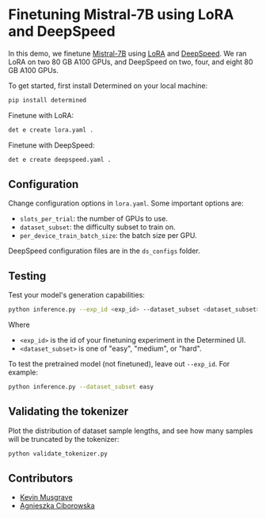# Finetuning Mistral-7B using LoRA and DeepSpeed

In this demo, we finetune [Mistral-7B](https://huggingface.co/mistralai/Mistral-7B-Instruct-v0.2) using [LoRA](https://arxiv.org/abs/2106.09685) and [DeepSpeed](https://github.com/microsoft/DeepSpeed). We ran LoRA on two 80 GB A100 GPUs, and DeepSpeed on two, four, and eight 80 GB A100 GPUs.

To get started, first install Determined on your local machine:
```bash
pip install determined
```

Finetune with LoRA:
```bash
det e create lora.yaml . 
```

Finetune with DeepSpeed:
```bash
det e create deepspeed.yaml . 
```

## Configuration

Change configuration options in `lora.yaml`. Some important options are:
- `slots_per_trial`: the number of GPUs to use.
- `dataset_subset`: the difficulty subset to train on.
- `per_device_train_batch_size`: the batch size per GPU.


DeepSpeed configuration files are in the `ds_configs` folder.

## Testing

Test your model's generation capabilities:

```bash
python inference.py --exp_id <exp_id> --dataset_subset <dataset_subset>
```

Where 
- `<exp_id>` is the id of your finetuning experiment in the Determined UI.
- `<dataset_subset>` is one of "easy", "medium", or "hard".

To test the pretrained model (not finetuned), leave out `--exp_id`. For example:

```bash
python inference.py --dataset_subset easy
```

## Validating the tokenizer

Plot the distribution of dataset sample lengths, and see how many samples will be truncated by the tokenizer:

```bash
python validate_tokenizer.py
```


## Contributors

- [Kevin Musgrave](https://github.com/KevinMusgrave)
- [Agnieszka Ciborowska](https://github.com/aciborowska)